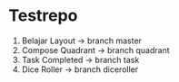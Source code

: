 # Testrepo

1. Belajar Layout -> branch master
2. Compose Quadrant -> branch quadrant
3. Task Completed -> branch task
4. Dice Roller -> branch diceroller
